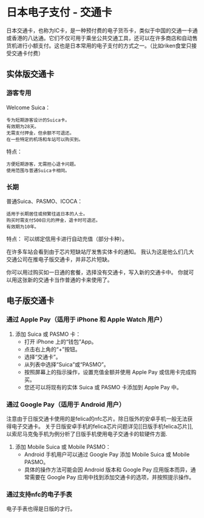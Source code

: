 # 日本电子支付 - 交通卡


日本交通卡，也称为IC卡，是一种预付费的电子货币卡，类似于中国的交通一卡通或香港的八达通。它们不仅可用于乘坐公共交通工具，还可以在许多商店和自动售货机进行小额支付。这也是日本常用的电子支付的方式之一。（比如riken食堂只接受交通卡付费）


## 实体版交通卡

### 游客专用

Welcome Suica：

    专为短期游客设计的Suica卡。
    有效期为28天。
    无需支付押金，但余额不可退还。
    在一些特定的机场和车站可以购买到。

特点：

    方便短期游客，无需担心退卡问题。
    使用范围与普通Suica卡相同。

### 长期

普通Suica、PASMO、ICOCA：

    适用于长期居住或频繁往返日本的人士。
    购买时需支付500日元的押金，退卡时可退还。
    有效期为10年。

特点：
    可以绑定信用卡进行自动充值（部分卡种）。

在许多车站会看到由于芯片短缺站厅发售实体卡的通知。 我认为这是他么们几大交通公司在推电子版交通卡，并非芯片短缺。


 你可以用过购买如一日通的套餐，选择没有交通卡，写入新的交通卡中。 你就可以用这张新的交通卡当作普通的卡来使用了。


## 电子版交通卡

### 通过 Apple Pay（适用于 iPhone 和 Apple Watch 用户）

1. 添加 Suica 或 PASMO 卡：
    - 打开 iPhone 上的“钱包”App。
    - 点击右上角的“+”按钮。
    - 选择“交通卡”。
    - 从列表中选择“Suica”或“PASMO”。
    - 按照屏幕上的指示操作，设置充值金额并使用 Apple Pay 或信用卡完成购买。
    - 您还可以将现有的实体 Suica 或 PASMO 卡添加到 Apple Pay 中。

### 通过 Google Pay（适用于 Android 用户）

注意由于日版交通卡使用的是felica的nfc芯片。除日版外的安卓手机一般无法获得电子交通卡。 关于日版安卓手机的felica芯片问题详见[[日版手机felica芯片]],以索尼马克兔手机为例分析了日版手机使用电子交通卡的软硬件方面.

1. 添加 Mobile Suica 或 Mobile PASMO：
    - Android 手机用户可以通过 Google Pay 添加 Mobile Suica 或 Mobile PASMO。
    - 具体的操作方法可能会因 Android 版本和 Google Pay 应用版本而异，通常需要在 Google Pay 应用中找到添加交通卡的选项，并按照提示操作。

### 通过支持nfc的电子手表

电子手表也得是日版的才行。